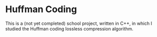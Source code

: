 # Huffman Coding
This is a (not yet completed) school project, written in C++, in which I studied the Huffman coding lossless compression algorithm.
